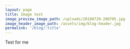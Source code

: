 ```yaml
---
layout: page
title: Image test
image_preview_image_path: /uploads/20180720-200705.jpg
image_header_image_path: /assets/img/blog-header.jpg
permalink: '/blog/:title'
---
```


Test for me&nbsp;